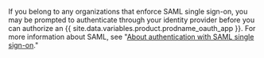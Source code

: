If you belong to any organizations that enforce SAML single sign-on, you may be prompted to authenticate through your identity provider before you can authorize an {{ site.data.variables.product.prodname_oauth_app }}. For more information about SAML, see "[About authentication with SAML single sign-on](/github/authenticating-to-github/about-authentication-with-saml-single-sign-on)."
